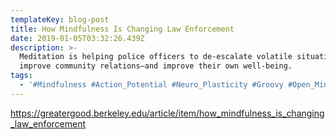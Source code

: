 ```yaml
---
templateKey: blog-post
title: How Mindfulness Is Changing Law Enforcement
date: 2019-01-05T03:32:26.439Z
description: >-
  Meditation is helping police officers to de-escalate volatile situations,
  improve community relations—and improve their own well-being.
tags:
  - '#Mindfulness #Action_Potential #Neuro_Plasticity #Groovy #Open_Minded'
---
```

<https://greatergood.berkeley.edu/article/item/how_mindfulness_is_changing_law_enforcement>

